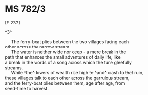 # MS 782/3

[F 232]

^3^

&nbsp;&nbsp;&nbsp;&nbsp;&nbsp;The ferry-boat plies between the two villages facing each \
other across the narrow stream. \
&nbsp;&nbsp;&nbsp;&nbsp;&nbsp;The water is neither wide nor deep - a mere break in the \
path that enhances the small adventures of daily life, like \
a break in the words of a song across which the tune gleefully \
streams. \
&nbsp;&nbsp;&nbsp;&nbsp;&nbsp;While ^the^ towers of wealth rise high ~~to~~ ^and^ crash to ~~that~~ ruin, \
these villages talk to each other across the garrulous stream, \
and the ferry-boat plies between them, age after age, from \
seed-time to harvest. 
